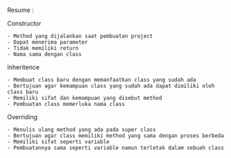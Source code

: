 Resume : 

Constructor
   
    - Method yang dijalankan saat pembuatan project
    - Dapat menerima parameter
    - Tidak memiliki return
    - Nama sama dengan class


Inheritence
    
    - Membuat class baru dengan memanfaatkan class yang sudah ada
    - Bertujuan agar kemampuan class yang sudah ada dapat dimiliki oleh class baru
    - Memiliki sifat dan kemampuan yang disebut method
    - Pembuatan class memerluka nama class


Overriding 
    
    - Menulis ulang method yang ada pada super class
    - Bertujuan agar class memiliki method yang sama dengan proses berbeda
    - Memiliki sifat seperti variable
    - Pembuatannya sama seperti variable namun terletak dalam sebuah class
    